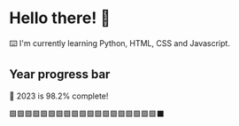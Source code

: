 # Hello there! 👋

⌨️ I'm currently learning Python, HTML, CSS and Javascript.

## Year progress bar

📅 2023 is 98.2% complete!

🟩🟩🟩🟩🟩🟩🟩🟩🟩🟩🟩🟩🟩🟩🟩🟩🟩🟩🟩⬛